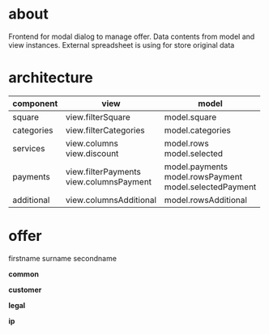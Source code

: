 about
=
Frontend for modal dialog to manage offer. Data contents from model and view instances. External spreadsheet is using for store original data

architecture
=
component|view|model
-|-|-
square|view.filterSquare | model.square
categories|view.filterCategories | model.categories
services|view.columns <br> view.discount| model.rows <br> model.selected 
payments|view.filterPayments <br> view.columnsPayment | model.payments <br> model.rowsPayment <br> model.selectedPayment
additional|view.columnsAdditional|model.rowsAdditional <br>

offer
=
firstname
surname
secondname

**common**

**customer**

**legal**

**ip**
